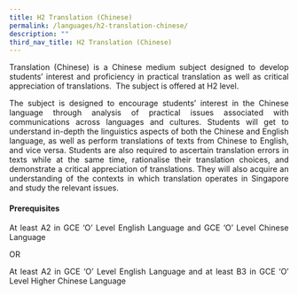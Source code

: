 ```yaml
---
title: H2 Translation (Chinese)
permalink: /languages/h2-translation-chinese/
description: ""
third_nav_title: H2 Translation (Chinese)
---
```


<div align=justify>
<p>
Translation (Chinese) is a Chinese medium subject designed to develop students’ interest and proficiency in practical translation as well as critical appreciation of translations.  The subject is offered at H2 level.</p>
<p>
The subject is designed to encourage students’ interest in the Chinese language through analysis of practical issues associated with communications across languages and cultures. Students will get to understand in-depth the linguistics aspects of both the Chinese and English language, as well as perform translations of texts from Chinese to English, and vice versa. Students are also required to ascertain translation errors in texts while at the same time, rationalise their translation choices, and demonstrate a critical appreciation of translations. They will also acquire an understanding of the contexts in which translation operates in Singapore and study the relevant issues.</p>

<h4><strong>Prerequisites</strong></h4>
<p>
At least A2 in GCE ‘O’ Level English Language and GCE ‘O’ Level Chinese Language</p>
<p>OR</p>
<p>
At least A2 in GCE ‘O’ Level English Language and at least B3 in GCE ‘O’ Level Higher Chinese Language</p>